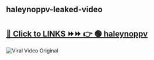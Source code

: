 
 ## haleynoppv-leaked-video 

# <h2><a href="https://clipsfans.com/haleynoppv&ref=git">🔗 Click to LINKS ⏩⏩ 👉 🟢 haleynoppv </a></h2>

<a href="https://clipsfans.com/haleynoppv&ref=git" rel="nofollow" data-target="animated-image.originalLink"><img src="https://i.ibb.co.com/xMMVF88/686577567.gif" alt="Viral Video Original" style="max-width: 100%; display: inline-block;" data-target="animated-image.originalImage"></a>
